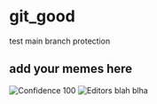 # git_good
test main branch protection
## add your memes here
![Confidence 100](media/confidence_100.jpg)
![Editors](media/real_programmers.png)
blah blha 